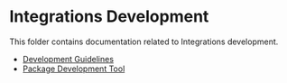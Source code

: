 # Integrations Development

This folder contains documentation related to Integrations development.

* [Development Guidelines](guidelines/)
* [Package Development Tool](https://github.com/elastic/elastic-package)
